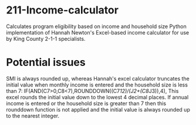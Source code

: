 # 211-Income-calculator
Calculates program eligibility based on income and household size
Python implementation of Hannah Newton's Excel-based income calculator for 
use by King County 2-1-1 specialists.

# Potential issues
SMI is always rounded up, whereas Hannah's excel calculator truncates the initial value
when monthly income is entered and the household size is less than 7:
    IF(AND(C7>0,C8<7),ROUNDDOWN((C7*12)/(J2+(C8*J3)),4),
This excel rounds the initial value down to the lowest 4 decimal places.
If annual income is entered or the household size is greater than 7 then
this rounddown function is not applied and the initial value is always
rounded up to the nearest integer.